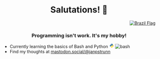 <h1 align="center">Salutations! 👋</h1>
<p align="right"> <a href="Brasil" target="_blank" rel="noreferrer"> <img src="https://cdn4.iconfinder.com/data/icons/international-flags-map-markers/90/brazil-brasil-country-flag-512.png" alt="Brazil Flag" width="75" height="80"/> </a>

<h3 align="center">Programming isn't work. It's my hobby!</h3>

- Currently learning the basics of Bash and Python <img src="https://raw.githubusercontent.com/devicons/devicon/master/icons/python/python-original.svg" alt="python" height="16"/> <img src="https://www.vectorlogo.zone/logos/gnu_bash/gnu_bash-icon.svg" alt="bash" height="16"/>
- Find my thoughts at [mastodon.social/@janpstrunn](https://mastodon.social/@janpstrunn)

<!--
TODO
Include objective
Include blog
Include email
-->

<!--

## 🏗️ Most active repos

1. <a href="https://www.linux.org/" target="_blank" rel="noreferrer"> <img src="https://raw.githubusercontent.com/devicons/devicon/master/icons/linux/linux-original.svg" alt="linux" height="16"/> </a> [janpstrunn/dotfiles](https://github.com/janpstrunn/dotfiles)

-->
